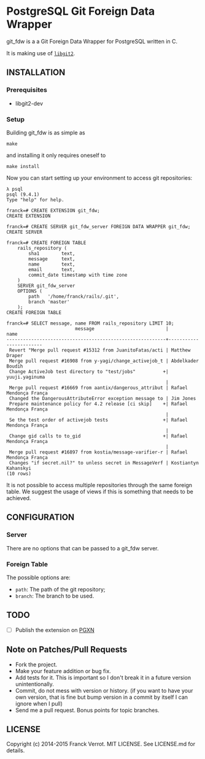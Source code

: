 # PostgreSQL Git Foreign Data Wrapper

git\_fdw is a a Git Foreign Data Wrapper for PostgreSQL written in C.

It is making use of [`libgit2`](libgit2.github.com).

## INSTALLATION

### Prerequisites

* libgit2-dev


### Setup

Building git\_fdw is as simple as

    make

and installing it only requires oneself to

    make install


Now you can start setting up your environment to access git repositories:

    λ psql
    psql (9.4.1)
    Type "help" for help.

    franck=# CREATE EXTENSION git_fdw;
    CREATE EXTENSION

    franck=# CREATE SERVER git_fdw_server FOREIGN DATA WRAPPER git_fdw;
    CREATE SERVER

    franck=# CREATE FOREIGN TABLE
        rails_repository (
            sha1        text,
            message     text,
            name        text,
            email       text,
            commit_date timestamp with time zone
        )
        SERVER git_fdw_server
        OPTIONS (
            path   '/home/franck/rails/.git',
            branch 'master'
        );
    CREATE FOREIGN TABLE

    franck=# SELECT message, name FROM rails_repository LIMIT 10;
                             message                          |          name
    ----------------------------------------------------------+------------------------
     Revert "Merge pull request #15312 from JuanitoFatas/acti | Matthew Draper
     Merge pull request #16908 from y-yagi/change_activejob_t | Abdelkader Boudih
     Change ActiveJob test directory to "test/jobs"          +| yuuji.yaginuma
                                                              |
     Merge pull request #16669 from aantix/dangerous_attribut | Rafael Mendonça França
     Changed the DangerousAttributeError exception message to | Jim Jones
     Prepare maintenance policy for 4.2 release [ci skip]    +| Rafael Mendonça França
                                                              |
     Se the test order of activejob tests                    +| Rafael Mendonça França
                                                              |
     Change gid calls to to_gid                              +| Rafael Mendonça França
                                                              |
     Merge pull request #16897 from kostia/message-varifier-r | Rafael Mendonça França
     Changes "if secret.nil?" to unless secret in MessageVerf | Kostiantyn Kahanskyi
    (10 rows)


It is not possible to access multiple repositories through the same foreign
table. We suggest the usage of views if this is something that needs to be
achieved.

## CONFIGURATION

### Server

There are no options that can be passed to a git\_fdw server.

### Foreign Table

The possible options are:

* `path`: The path of the git repository;
* `branch`: The branch to be used.

## TODO

* [ ] Publish the extension on [PGXN](http://pgxn.org/)


## Note on Patches/Pull Requests

* Fork the project.
* Make your feature addition or bug fix.
* Add tests for it. This is important so I don't break it in a future version unintentionally.
* Commit, do not mess with version or history. (if you want to have your own version, that is fine but bump version in a commit by itself I can ignore when I pull)
* Send me a pull request. Bonus points for topic branches.

## LICENSE

Copyright (c) 2014-2015 Franck Verrot. MIT LICENSE. See LICENSE.md for details.
